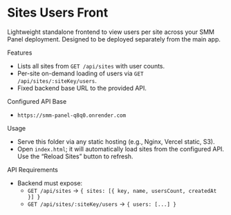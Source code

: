Sites Users Front
=================

Lightweight standalone frontend to view users per site across your SMM Panel deployment. Designed to be deployed separately from the main app.

Features
- Lists all sites from `GET /api/sites` with user counts.
- Per-site on-demand loading of users via `GET /api/sites/:siteKey/users`.
- Fixed backend base URL to the provided API.

Configured API Base
- `https://smm-panel-q8q0.onrender.com`

Usage
- Serve this folder via any static hosting (e.g., Nginx, Vercel static, S3).
- Open `index.html`; it will automatically load sites from the configured API. Use the “Reload Sites” button to refresh.

API Requirements
- Backend must expose:
  - `GET /api/sites` → `{ sites: [{ key, name, usersCount, createdAt }] }`
  - `GET /api/sites/:siteKey/users` → `{ users: [...] }`
